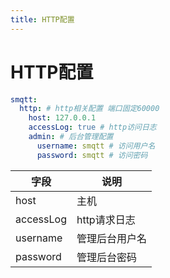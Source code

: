 ```yaml
---
title: HTTP配置
---
```

# HTTP配置

```yaml
smqtt:
  http: # http相关配置 端口固定60000
    host: 127.0.0.1
    accessLog: true # http访问日志
    admin: # 后台管理配置
      username: smqtt # 访问用户名
      password: smqtt # 访问密码
```

| 字段                      | 说明                    | 
|-------------------------|-----------------------|
| host | 主机                    | 
| accessLog                | http请求日志              | 
| username               | 管理后台用户名               | 
| password                    | 管理后台密码                |
